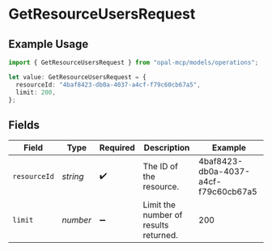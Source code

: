 # GetResourceUsersRequest

## Example Usage

```typescript
import { GetResourceUsersRequest } from "opal-mcp/models/operations";

let value: GetResourceUsersRequest = {
  resourceId: "4baf8423-db0a-4037-a4cf-f79c60cb67a5",
  limit: 200,
};
```

## Fields

| Field                                 | Type                                  | Required                              | Description                           | Example                               |
| ------------------------------------- | ------------------------------------- | ------------------------------------- | ------------------------------------- | ------------------------------------- |
| `resourceId`                          | *string*                              | :heavy_check_mark:                    | The ID of the resource.               | 4baf8423-db0a-4037-a4cf-f79c60cb67a5  |
| `limit`                               | *number*                              | :heavy_minus_sign:                    | Limit the number of results returned. | 200                                   |